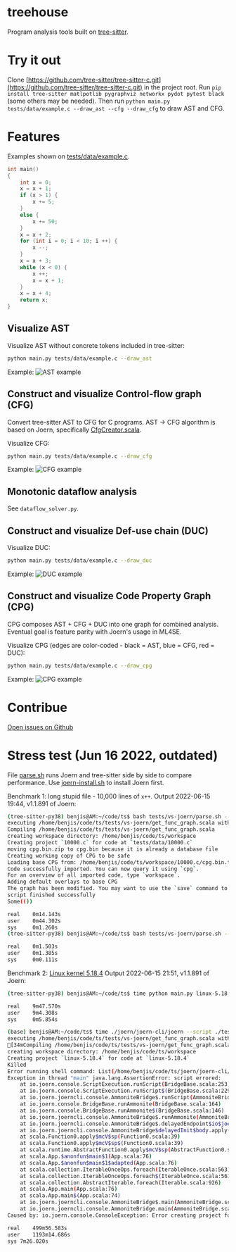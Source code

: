 # treehouse

Program analysis tools built on [tree-sitter](https://github.com/tree-sitter/tree-sitter).

# Try it out

Clone [https://github.com/tree-sitter/tree-sitter-c.git](https://github.com/tree-sitter/tree-sitter-c.git) in the project root.
Run `pip install tree-sitter matlpotlib pygraphviz networkx pydot pytest black` (some others may be needed).
Then run `python main.py tests/data/example.c --draw_ast --cfg --draw_cfg` to draw AST and CFG.

# Features

Examples shown on [tests/data/example.c](./tests/data/example.c).
```c
int main()
{
    int x = 0;
    x = x + 1;
    if (x > 1) {
        x += 5;
    }
    else {
        x += 50;
    }
    x = x + 2;
    for (int i = 0; i < 10; i ++) {
        x --;
    }
    x = x + 3;
    while (x < 0) {
        x ++;
        x = x + 1;
    }
    x = x + 4;
    return x;
}
```

## Visualize AST

Visualize AST without concrete tokens included in tree-sitter:
```bash
python main.py tests/data/example.c --draw_ast
```

Example:
![AST example](./images/ast_example.png)

## Construct and visualize Control-flow graph (CFG)

Convert tree-sitter AST to CFG for C programs.
AST -> CFG algorithm is based on Joern, specifically [CfgCreator.scala](https://github.com/joernio/joern/blob/6df0bbe6afad7f9b04bf0d1877e9797a7cdddcc4/joern-cli/frontends/x2cpg/src/main/scala/io/joern/x2cpg/passes/controlflow/cfgcreation/CfgCreator.scala).

Visualize CFG:
```bash
python main.py tests/data/example.c --draw_cfg
```

Example:
![CFG example](./images/cfg_example.png)

## Monotonic dataflow analysis

See `dataflow_solver.py`.

## Construct and visualize Def-use chain (DUC)

Visualize DUC:
```bash
python main.py tests/data/example.c --draw_duc
```

Example:
![DUC example](./images/duc_example.png)

## Construct and visualize Code Property Graph (CPG)

CPG composes AST + CFG + DUC into one graph for combined analysis.
Eventual goal is feature parity with Joern's usage in ML4SE.

Visualize CPG (edges are color-coded - black = AST, blue = CFG, red = DUC):
```bash
python main.py tests/data/example.c --draw_cpg
```

Example:
![CPG example](./images/cpg_example.png)

# Contribue

[Open issues on Github](https://github.com/bstee615/treehouse/issues)

# Stress test (Jun 16 2022, outdated)

File [parse.sh](./tests/vs-joern/parse.sh) runs Joern and tree-sitter side by side to compare performance.
Use [joern-install.sh](./tests/vs-joern/joern-install.sh) to install Joern first.

Benchmark 1: long stupid file - 10,000 lines of `x++`.
Output 2022-06-15 19:44, v1.1.891 of Joern:
```bash
(tree-sitter-py38) benjis@AM:~/code/ts$ bash tests/vs-joern/parse.sh --joern tests/data/10000.c
executing /home/benjis/code/ts/tests/vs-joern/get_func_graph.scala with params=Map(filename -> tests/data/10000.c)
Compiling /home/benjis/code/ts/tests/vs-joern/get_func_graph.scala
creating workspace directory: /home/benjis/code/ts/workspace
Creating project `10000.c` for code at `tests/data/10000.c`
moving cpg.bin.zip to cpg.bin because it is already a database file
Creating working copy of CPG to be safe
Loading base CPG from: /home/benjis/code/ts/workspace/10000.c/cpg.bin.tmp
Code successfully imported. You can now query it using `cpg`.
For an overview of all imported code, type `workspace`.
Adding default overlays to base CPG
The graph has been modified. You may want to use the `save` command to persist changes to disk.  All changes will also be saved collectively on exit
script finished successfully
Some(())

real    0m14.143s
user    0m44.302s
sys     0m1.260s
(tree-sitter-py38) benjis@AM:~/code/ts$ bash tests/vs-joern/parse.sh --tree-sitter tests/data/10000.c

real    0m1.503s
user    0m1.385s
sys     0m0.111s
```

Benchmark 2: [Linux kernel 5.18.4](https://cdn.kernel.org/pub/linux/kernel/v5.x/linux-5.18.4.tar.xz)
Output 2022-06-15 21:51, v1.1.891 of Joern:
```bash
(tree-sitter-py38) benjis@AM:~/code/ts$ time python main.py linux-5.18.4 --cfg --file > output_treesitter.txt

real    9m47.570s
user    9m4.308s
sys     0m5.854s

(base) benjis@AM:~/code/ts$ time ./joern/joern-cli/joern --script ./tests/vs-joern/get_func_graph.scala --params filename=linux-5.18.4
executing /home/benjis/code/ts/tests/vs-joern/get_func_graph.scala with params=Map(filename -> linux-5.18.4)
[34mCompiling /home/benjis/code/ts/tests/vs-joern/get_func_graph.scala[39m
creating workspace directory: /home/benjis/code/ts/workspace
Creating project `linux-5.18.4` for code at `linux-5.18.4`
Killed
Error running shell command: List(/home/benjis/code/ts/joern/joern-cli/c2cpg.sh, linux-5.18.4, --output, /home/benjis/code/ts/workspace/linux-5.18.4/cpg.bin.zip)
Exception in thread "main" java.lang.AssertionError: script errored: 
	at io.joern.console.ScriptExecution.runScript(BridgeBase.scala:253)
	at io.joern.console.ScriptExecution.runScript$(BridgeBase.scala:229)
	at io.joern.joerncli.console.AmmoniteBridge$.runScript(AmmoniteBridge.scala:5)
	at io.joern.console.BridgeBase.runAmmonite(BridgeBase.scala:164)
	at io.joern.console.BridgeBase.runAmmonite$(BridgeBase.scala:146)
	at io.joern.joerncli.console.AmmoniteBridge$.runAmmonite(AmmoniteBridge.scala:5)
	at io.joern.joerncli.console.AmmoniteBridge$.delayedEndpoint$io$joern$joerncli$console$AmmoniteBridge$1(AmmoniteBridge.scala:7)
	at io.joern.joerncli.console.AmmoniteBridge$delayedInit$body.apply(AmmoniteBridge.scala:5)
	at scala.Function0.apply$mcV$sp(Function0.scala:39)
	at scala.Function0.apply$mcV$sp$(Function0.scala:39)
	at scala.runtime.AbstractFunction0.apply$mcV$sp(AbstractFunction0.scala:17)
	at scala.App.$anonfun$main$1(App.scala:76)
	at scala.App.$anonfun$main$1$adapted(App.scala:76)
	at scala.collection.IterableOnceOps.foreach(IterableOnce.scala:563)
	at scala.collection.IterableOnceOps.foreach$(IterableOnce.scala:561)
	at scala.collection.AbstractIterable.foreach(Iterable.scala:926)
	at scala.App.main(App.scala:76)
	at scala.App.main$(App.scala:74)
	at io.joern.joerncli.console.AmmoniteBridge$.main(AmmoniteBridge.scala:5)
	at io.joern.joerncli.console.AmmoniteBridge.main(AmmoniteBridge.scala)
Caused by: io.joern.console.ConsoleException: Error creating project for input path: `linux-5.18.4`

real	499m56.583s
user	1193m14.686s
sys	7m26.020s
```
